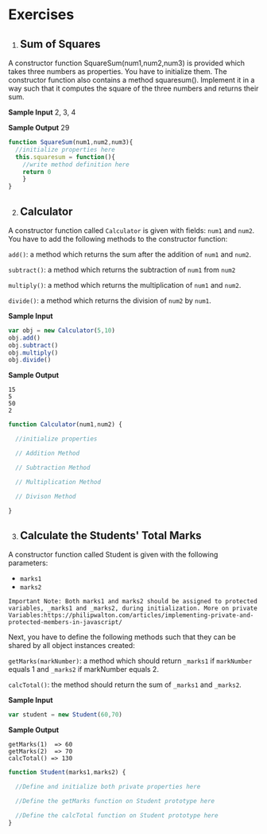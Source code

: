# Exercises

1. ## Sum of Squares

A constructor function SquareSum(num1,num2,num3) is provided which takes three numbers as properties. You have to initialize them. The constructor function also contains a method squaresum(). Implement it in a way such that it computes the square of the three numbers and returns their sum.

**Sample Input**
2, 3, 4 ​

**Sample Output**
29

```javascript
function SquareSum(num1,num2,num3){
  //initialize properties here
  this.squaresum = function(){
    //write method definition here
    return 0
    }
}
```

2. ## Calculator

A constructor function called `Calculator` is given with fields: `num1` and `num2`. You have to add the following methods to the constructor function:

`add()`: a method which returns the sum after the addition of `num1` and `num2`.

`subtract()`: a method which returns the subtraction of `num1` from `num2`

`multiply()`: a method which returns the multiplication of `num1` and `num2`.

`divide()`: a method which returns the division of `num2` by `num1`.

**Sample Input**

```javascript
var obj = new Calculator(5,10)
obj.add()
obj.subtract()
obj.multiply()
obj.divide()
```

**Sample Output**

```
15
5
50
2
```

```javascript
function Calculator(num1,num2) {

  //initialize properties

  // Addition Method

  // Subtraction Method

  // Multiplication Method

  // Divison Method

}
```

3. ## Calculate the Students' Total Marks

A constructor function called Student is given with the following parameters:

- `marks1`
- `marks2`

```
Important Note: Both marks1 and marks2 should be assigned to protected variables, _marks1 and _marks2, during initialization. More on private Variables:https://philipwalton.com/articles/implementing-private-and-protected-members-in-javascript/

```
Next, you have to define the following methods such that they can be shared by all object instances created:

`getMarks(markNumber)`: a method which should return `_marks1` if `markNumber` equals 1 and `_marks2` if markNumber equals 2.

`calcTotal()`: the method should return the sum of `_marks1` and `_marks2`.

**Sample Input**

```javascript
var student = new Student(60,70)
```

**Sample Output**

```
getMarks(1)  => 60
getMarks(2)  => 70
calcTotal() => 130
```

```javascript
function Student(marks1,marks2) {

  //Define and initialize both private properties here

  //Define the getMarks function on Student prototype here

  //Define the calcTotal function on Student prototype here
}
```
